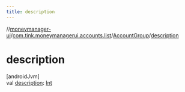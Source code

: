 ```yaml
---
title: description
---
```

//[moneymanager-ui](../../../index.html)/[com.tink.moneymanagerui.accounts.list](../index.html)/[AccountGroup](index.html)/[description](description.html)



# description



[androidJvm]\
val [description](description.html): [Int](https://kotlinlang.org/api/latest/jvm/stdlib/kotlin/-int/index.html)




